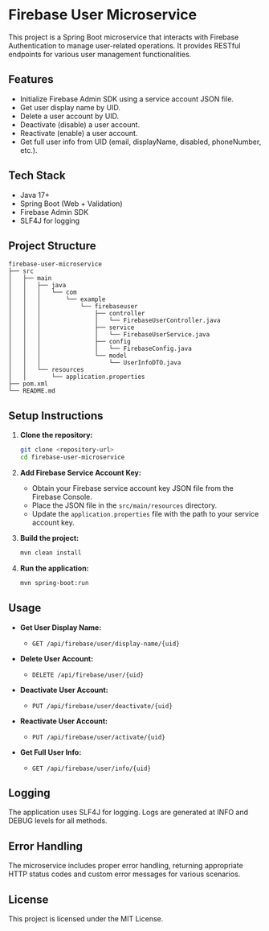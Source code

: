 # Firebase User Microservice

This project is a Spring Boot microservice that interacts with Firebase Authentication to manage user-related operations. It provides RESTful endpoints for various user management functionalities.

## Features

- Initialize Firebase Admin SDK using a service account JSON file.
- Get user display name by UID.
- Delete a user account by UID.
- Deactivate (disable) a user account.
- Reactivate (enable) a user account.
- Get full user info from UID (email, displayName, disabled, phoneNumber, etc.).

## Tech Stack

- Java 17+
- Spring Boot (Web + Validation)
- Firebase Admin SDK
- SLF4J for logging

## Project Structure

```
firebase-user-microservice
├── src
│   ├── main
│   │   ├── java
│   │   │   └── com
│   │   │       └── example
│   │   │           └── firebaseuser
│   │   │               ├── controller
│   │   │               │   └── FirebaseUserController.java
│   │   │               ├── service
│   │   │               │   └── FirebaseUserService.java
│   │   │               ├── config
│   │   │               │   └── FirebaseConfig.java
│   │   │               └── model
│   │   │                   └── UserInfoDTO.java
│   │   └── resources
│   │       └── application.properties
├── pom.xml
└── README.md
```

## Setup Instructions

1. **Clone the repository:**
   ```bash
   git clone <repository-url>
   cd firebase-user-microservice
   ```

2. **Add Firebase Service Account Key:**
   - Obtain your Firebase service account key JSON file from the Firebase Console.
   - Place the JSON file in the `src/main/resources` directory.
   - Update the `application.properties` file with the path to your service account key.

3. **Build the project:**
   ```bash
   mvn clean install
   ```

4. **Run the application:**
   ```bash
   mvn spring-boot:run
   ```

## Usage

- **Get User Display Name:**
  - `GET /api/firebase/user/display-name/{uid}`

- **Delete User Account:**
  - `DELETE /api/firebase/user/{uid}`

- **Deactivate User Account:**
  - `PUT /api/firebase/user/deactivate/{uid}`

- **Reactivate User Account:**
  - `PUT /api/firebase/user/activate/{uid}`

- **Get Full User Info:**
  - `GET /api/firebase/user/info/{uid}`

## Logging

The application uses SLF4J for logging. Logs are generated at INFO and DEBUG levels for all methods.

## Error Handling

The microservice includes proper error handling, returning appropriate HTTP status codes and custom error messages for various scenarios.

## License

This project is licensed under the MIT License.